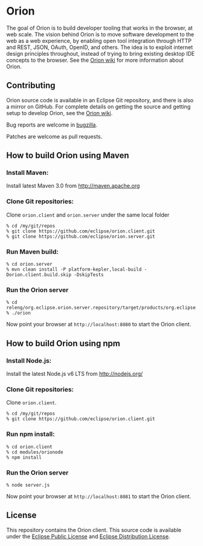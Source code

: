 Orion
=====

The goal of Orion is to build developer tooling that works in the browser, at web scale. 
The vision behind Orion is to move software development to the web as a web experience, by 
enabling open tool integration through HTTP and REST, JSON, OAuth, OpenID, and others. 
The idea is to exploit internet design principles throughout, instead of trying to bring 
existing desktop IDE concepts to the browser. See the [Orion wiki](http://wiki.eclipse.org/Orion) for more 
information about Orion.

Contributing
------------

Orion source code is available in an Eclipse Git repository, and there is also a mirror
on GitHub. For complete details on getting the source and getting setup to develop Orion,
see the [Orion wiki](http://wiki.eclipse.org/Orion/Getting_the_source).

Bug reports are welcome in [bugzilla](https://bugs.eclipse.org/bugs/enter_bug.cgi?product=Orion).

Patches are welcome as pull requests.

How to build Orion using Maven
------------------------------

### Install Maven:

Install latest Maven 3.0 from http://maven.apache.org

### Clone Git repositories:

Clone `orion.client` and `orion.server` under the same local folder

```
% cd /my/git/repos
% git clone https://github.com/eclipse/orion.client.git
% git clone https://github.com/eclipse/orion.server.git
```

### Run Maven build:
```
% cd orion.server
% mvn clean install -P platform-kepler,local-build -Dorion.client.build.skip -DskipTests
```

### Run the Orion server
```
% cd releng/org.eclipse.orion.server.repository/target/products/org.eclipse.orion/linux/gtk/x86_64/eclipse/
% ./orion
```

Now point your browser at `http://localhost:8080` to start the Orion client.

How to build Orion using npm
------------------------------

### Install Node.js:

Install the latest Node.js v6 LTS from http://nodejs.org/

### Clone Git repositories:

Clone `orion.client`.

```
% cd /my/git/repos
% git clone https://github.com/eclipse/orion.client.git
```

### Run npm install:
```
% cd orion.client
% cd modules/orionode
% npm install
```

### Run the Orion server
```
% node server.js
```

Now point your browser at `http://localhost:8081` to start the Orion client.

License
-------

This repository contains the Orion client. This source code is available
under the [Eclipse Public License](http://www.eclipse.org/legal/epl-v10.html)
and [Eclipse Distribution License](http://www.eclipse.org/org/documents/edl-v10.php).
